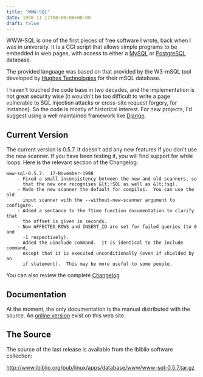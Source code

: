 ```yaml
---
title: "WWW-SQL"
date: 1998-11-17T00:00:00+08:00
draft: false
---
```


WWW-SQL is one of the first pieces of free software I wrote, back when
I was in university.  It is a CGI script that allows simple programs
to be embedded in web pages, with access to either a
[MySQL](https://www.mysql.com/) or
[PostgreSQL](https://www.postgresql.org/) database.

<!--more-->

The provided language was based on that provided by the W3-mSQL tool
developed by [Hughes Technologies](http://Hughes.com.au/) for their
mSQL database.

I haven't touched the code base in two decades, and the implementation
is not great security wise (it wouldn't be too difficult to write a
page vulnerable to SQL injection attacks or cross-site request
forgery, for instance).  So the code is mostly of historical interest.
For new projects, I'd suggest using a well maintained framework like
[Django](https://www.djangoproject.com/).

## Current Version

The current version is 0.5.7.  It doesn't add any new features if you
don't use the new scanner.  If you have been testing it, you will find
support for while loops.  Here is the relevant section of the
Changelog:

    www-sql-0.5.7:  17-November-1998
        - Fixed a small inconsistency between the new and old scanners, so
          that the new one recognises &lt;!SQL as well as &lt;!sql.
        - Made the new scanner the default for compiles.  You can use the old
          input scanner with the --without-new-scanner argument to configure.
        - Added a sentance to the ftime function documentation to clarify that
          the offset is given in seconds.
        - Now AFFECTED_ROWS and INSERT_ID are set for failed queries (to 0 and
          -1 respectively).
        - Added the uinclude command.  It is identical to the include command,
          except that it is executed unconditionally (even if shielded by an
          if statement).  This may be more useful to some people.

You can also review the complete <a href="Changelog">Changelog</a>

## Documentation</h2>

At the moment, the only documentation is the manual distributed with
the source.  An <a href="www-sql.html">online version</a> exist on
this web site.

## The Source

The source of the last release is available from the Ibiblio software
collection:

http://www.ibiblio.org/pub/linux/apps/database/www/www-sql-0.5.7.tar.gz

